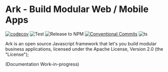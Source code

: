 # Ark - Build Modular Web / Mobile Apps

[![codecov](https://codecov.io/gh/skyslit/ark/branch/master/graph/badge.svg?token=DPCMWSIMYQ)](https://codecov.io/gh/skyslit/ark)
![Test](https://github.com/skyslit/ark/workflows/Test/badge.svg)
![Release to NPM](https://github.com/skyslit/ark/workflows/Release%20to%20NPM/badge.svg)
[![Conventional Commits](https://img.shields.io/badge/Conventional%20Commits-1.0.0-yellow.svg)](https://conventionalcommits.org)
![ts](https://badgen.net/badge/Built%20With/TypeScript/blue)

Ark is an open source Javascript framework that let's you build modular business applications, licensed under the Apache License, Version 2.0 (the "License");

(Documentation Work-in-progress)
